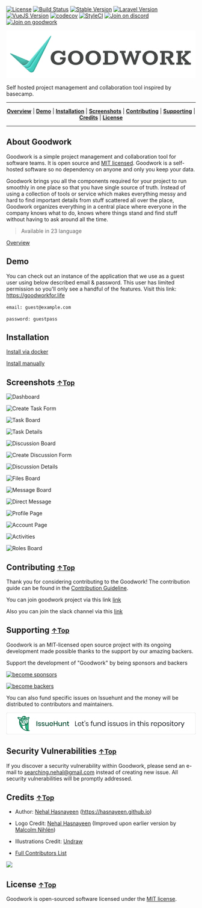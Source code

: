 [![License](http://img.shields.io/badge/license-MIT-brightgreen.svg)](https://github.com/iluminar/goodwork/blob/dev/LICENSE)
[![Build Status](https://travis-ci.org/iluminar/goodwork.svg?branch=dev)](https://travis-ci.org/iluminar/goodwork)
[![Stable Version](https://poser.pugx.org/iluminar/goodwork/v/stable)](https://github.com/iluminar/goodwork)
[![Laravel Version](https://img.shields.io/badge/Laravel-6.0-brightgreen.svg?style=flat)](https://github.com/laravel/laravel)
[![VueJS Version](https://img.shields.io/badge/vue-2.5.13-brightgreen.svg?style=flat)](https://github.com/vuejs/vue)
[![codecov](https://codecov.io/gh/iluminar/goodwork/branch/master/graph/badge.svg)](https://codecov.io/gh/iluminar/goodwork)
[![StyleCI](https://styleci.io/repos/81873619/shield?branch=dev&style=flat)](https://styleci.io/repos/81873619)
[![Join on discord](https://img.shields.io/badge/join%20on-discord-orange)](https://discord.gg/4DvTQsc)
[![Join on goodwork](https://img.shields.io/badge/join%20on-goodwork-orange.svg)](https://goodworkfor.life/register/invite-link/ovCPAFpnwIhrvqUrlvynarP9HVRBC5mH)

<img src="public/logos/logo.png" alt="Goodwork" style="max-width:100%;">

Self hosted project management and collaboration tool inspired by basecamp.

<hr>
<p align="center">
<b><a href="#about-goodwork">Overview</a></b>
|
<b><a href="#demo">Demo</a></b>
|
<b><a href="#installation">Installation</a></b>
|
<b><a href="#screenshots-top">Screenshots</a></b>
|
<b><a href="#contributing-top">Contributing</a></b>
|
<b><a href="#supporting-top">Supporting</a></b>
|
<b><a href="#credits-top">Credits</a></b>
|
<b><a href="#license-top">License</a></b>
</p>

<hr>

## About Goodwork

Goodwork is a simple project management and collaboration tool for software teams. It is open source and [MIT licensed](https://github.com/iluminar/goodwork/blob/dev/LICENSE). Goodwork is a self-hosted software so no dependency on anyone and only you keep your data.

Goodwork brings you all the components required for your project to run smoothly in one place so that you have single source of truth. Instead of using a collection of tools or service which makes everything messy and hard to find important details from stuff scattered all over the place, Goodwork organizes everything in a central place where everyone in the company knows what to do, knows where things stand and find stuff without having to ask around all the time.

> Available in 23 language

[Overview](https://github.com/iluminar/goodwork/wiki/Overview)

## Demo

You can check out an instance of the application that we use as a guest user using below described email & password. This user has limited permission so you'll only see a handful of the features. Visit this link: https://goodworkfor.life

`email: guest@example.com`

`password: guestpass`

## Installation

[Install via docker](https://github.com/iluminar/goodwork/wiki/Installation#setup-using-docker)

[Install manually](https://github.com/iluminar/goodwork/wiki/Installation#setup-usual-way-if-youre-not-using-docker)

## Screenshots <small>[↑Top](#about-goodwork)</small>

![Dashboard](https://i.imgur.com/oPlF1bi.png)

![Create Task Form](https://i.imgur.com/QlkS0IJ.png)

![Task Board](https://i.imgur.com/sfl2hLr.png)

![Task Details](https://i.imgur.com/J6wKeNL.png)

![Discussion Board](https://i.imgur.com/DgsIScx.png)

![Create Discussion Form](https://i.imgur.com/gHKGAjc.png)

![Discussion Details](https://i.imgur.com/NchQpJE.png)

![Files Board](https://i.imgur.com/iaQDmQR.png)

![Message Board](https://i.imgur.com/neakUm5.png)

![Direct Message](https://i.imgur.com/C3kbApV.png)

![Profile Page](https://i.imgur.com/MOS2k8l.png)

![Account Page](https://i.imgur.com/TelYaCs.png)

![Activities](https://i.imgur.com/FfYSOq1.png)

![Roles Board](https://i.imgur.com/TfRMzuf.png)

## Contributing <small>[↑Top](#about-goodwork)</small>

Thank you for considering contributing to the Goodwork! The contribution guide can be found in the [Contribution Guideline](https://github.com/iluminar/goodwork/wiki/Contribution-Guideline).

You can join goodwork project via this link [link](https://goodworkfor.life/register/invite-link/ovCPAFpnwIhrvqUrlvynarP9HVRBC5mH)

Also you can join the slack channel via this [link](https://join.slack.com/t/iluminar/shared_invite/enQtNDY0Mzc3NDkwOTY1LTJhZTNiYmMxZmE4NGU5MTJhODI5OWMyNjc4ZmIyNDVhODRhMGUzNDU0MmM1OGRmZjBiYWM0NjcwNWRjMDJjNTA)

## Supporting <small>[↑Top](#about-goodwork)</small>

Goodwork is an MIT-licensed open source project with its ongoing development made possible thanks to the support by our amazing backers.

Support the development of "Goodwork" by being sponsors and backers

<a href="https://opencollective.com/goodwork#sponsor"><img alt="become sponsors" src="https://opencollective.com/goodwork/sponsors.svg" height="35px"></a>

<a href="https://opencollective.com/goodwork#sponsor"><img alt="become backers" src="https://opencollective.com/goodwork/backers.svg" height="35px"></a>

You can also fund specific issues on Issuehunt and the money will be distributed to contributors and maintainers.

[![issuehunt-to-marktext](https://github.com/BoostIO/issuehunt-materials/raw/master/v1/issuehunt-button-v1.svg?sanitize=true)](https://issuehunt.io/repos/81873619)

## Security Vulnerabilities <small>[↑Top](#about-goodwork)</small>

If you discover a security vulnerability within Goodwork, please send an e-mail to searching.nehal@gmail.com instead of creating new issue. All security vulnerabilities will be promptly addressed.

## Credits <small>[↑Top](#about-goodwork)</small>

- Author: [Nehal Hasnayeen](https://github.com/Hasnayeen) (https://hasnayeen.github.io)

- Logo Credit: [Nehal Hasnayeen](https://github.com/Hasnayeen) (Improved upon earlier version by [Malcolm Nihlén](https://github.com/scriptcoded))

- Illustrations Credit: [Undraw](https://undraw.co/)

- [Full Contributors List](https://github.com/iluminar/goodwork/graphs/contributors)

![](https://opencollective.com/goodwork/contributors.svg?width=890&button=false)

## License <small>[↑Top](#about-goodwork)</small>

Goodwork is open-sourced software licensed under the [MIT license](http://opensource.org/licenses/MIT).
